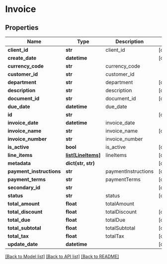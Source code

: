 # Invoice

## Properties
Name | Type | Description | Notes
------------ | ------------- | ------------- | -------------
**client_id** | **str** | client_id | [optional] 
**create_date** | **datetime** |  | [optional] 
**currency_code** | **str** | currency_code | 
**customer_id** | **str** | customer_id | 
**department** | **str** | department | [optional] 
**description** | **str** | description | [optional] 
**document_id** | **str** | document_id | [optional] 
**due_date** | **datetime** | due_date | 
**id** | **str** |  | [optional] 
**invoice_date** | **datetime** | invoice_date | 
**invoice_name** | **str** | invoice_name | [optional] 
**invoice_number** | **str** | invoice_number | 
**is_active** | **bool** | is_active | [optional] 
**line_items** | [**list[LineItems]**](LineItems.md) | lineItems | [optional] 
**metadata** | **dict(str, str)** |  | [optional] 
**payment_instructions** | **str** | paymentInstructions | [optional] 
**payment_terms** | **str** | paymentTerms | [optional] 
**secondary_id** | **str** |  | [optional] 
**status** | **str** | status | [optional] 
**total_amount** | **float** | totalAmount | 
**total_discount** | **float** | totalDiscount | [optional] 
**total_due** | **float** | totalDue | [optional] 
**total_subtotal** | **float** | totalSubtotal | [optional] 
**total_tax** | **float** | totalTax | [optional] 
**update_date** | **datetime** |  | [optional] 

[[Back to Model list]](../README.md#documentation-for-models) [[Back to API list]](../README.md#documentation-for-api-endpoints) [[Back to README]](../README.md)


